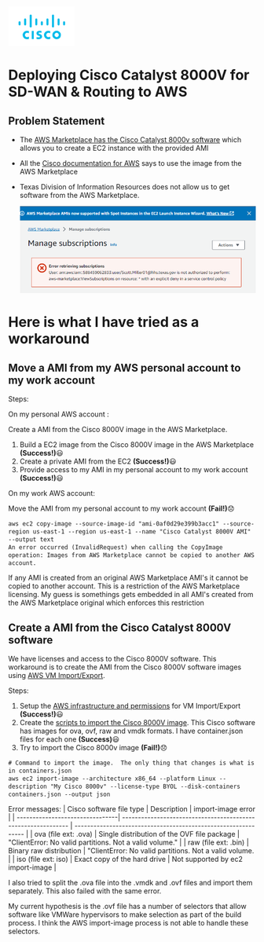 ![Cisco Logo](docs/images/cisco.png)
# Deploying Cisco Catalyst 8000V for SD-WAN & Routing to AWS

## Problem Statement
-	The [AWS Marketplace has the Cisco Catalyst 8000v software](https://aws.amazon.com/marketplace/pp/prodview-rohvq2cjd4ccg) which allows you to create a EC2 instance with the provided AMI
-	All the [Cisco documentation for AWS](https://www.cisco.com/c/en/us/td/docs/routers/C8000V/AWS/deploying-c8000v-on-amazon-web-services/overview.html) says to use the image from the AWS Marketplace
-	Texas Division of Information Resources does not allow us to get software from the AWS Marketplace. 

    ![Marketplace Error](docs/images/marketplaceerror.png)

# Here is what I have tried as a workaround

## Move a AMI from my AWS personal account to my work account

Steps:

On my personal AWS account :

 Create a AMI from the Cisco 8000V image in the AWS Marketplace.
 1. Build a EC2 image from the Cisco 8000V image in the AWS Marketplace **(Success!)**:smiley:
 2. Create a private AMI from the EC2   **(Success!)**:smiley:
 3. Provide access to my AMI in my personal account to my work account **(Success!)**:smiley:

On my work AWS account:

Move the AMI from my personal account to my work account **(Fail!)**:disappointed:
 ```
aws ec2 copy-image --source-image-id "ami-0af0d29e399b3acc1" --source-region us-east-1 --region us-east-1 --name "Cisco Catalyst 8000V AMI" --output text
An error occurred (InvalidRequest) when calling the CopyImage operation: Images from AWS Marketplace cannot be copied to another AWS account.
 ``` 


If any AMI is created from an original AWS Marketplace AMI's it cannot be copied to another account. This is a restriction of the AWS Marketplace licensing. My guess is somethings gets embedded in all AMI's created from the AWS Marketplace original which enforces this restriction

## Create a AMI from the Cisco Catalyst 8000V software

We have licenses and access to the Cisco 8000V software. This workaround is to create the AMI from the Cisco 8000V software images using [AWS VM Import/Export](https://docs.aws.amazon.com/vm-import/latest/userguide/vmimport-image-import.html).

Steps:
1. Setup the [AWS infrastructure and permissions](./01-Build-AMI/) for VM Import/Export **(Success!)**:smiley:
2. Create the [scripts to import the Cisco 8000V image](./01-Build-AMI/scripts).  This Cisco software has images for ova, ovf, raw and vmdk formats.  I have container.json files for each one **(Success)**:smiley:
3. Try to import the Cisco 8000v image **(Fail!)**:disappointed:


 ```console
 # Command to import the image.  The only thing that changes is what is in containers.json
 aws ec2 import-image --architecture x86_64 --platform Linux --description "My Cisco 8000v" --license-type BYOL --disk-containers containers.json --output json 
  ```

Error messages:
| Cisco software file type            | Description                                                   |  import-image error                                            |
| --------------------------------| ------------------------------------------------------------- | -------------------------------------------------------------- |
| ova (file ext: .ova)            | Single distribution of the OVF file package                   |  "ClientError: No valid partitions. Not a valid volume."       |
| raw (file ext: .bin)            | Binary raw distribution                                       |  "ClientError: No valid partitions. Not a valid volume.        |
| iso (file ext: iso)             | Exact copy of the hard drive                                  |  Not supported by ec2 import-image                             |

I also tried to split the .ova file into the .vmdk and .ovf files and import them separately.  This also failed with the same error.

My current hypothesis is the .ovf file has a number of selectors that allow software like VMWare hypervisors to make selection as part of the build process.  I think the AWS import-image process is not able to handle these selectors.


